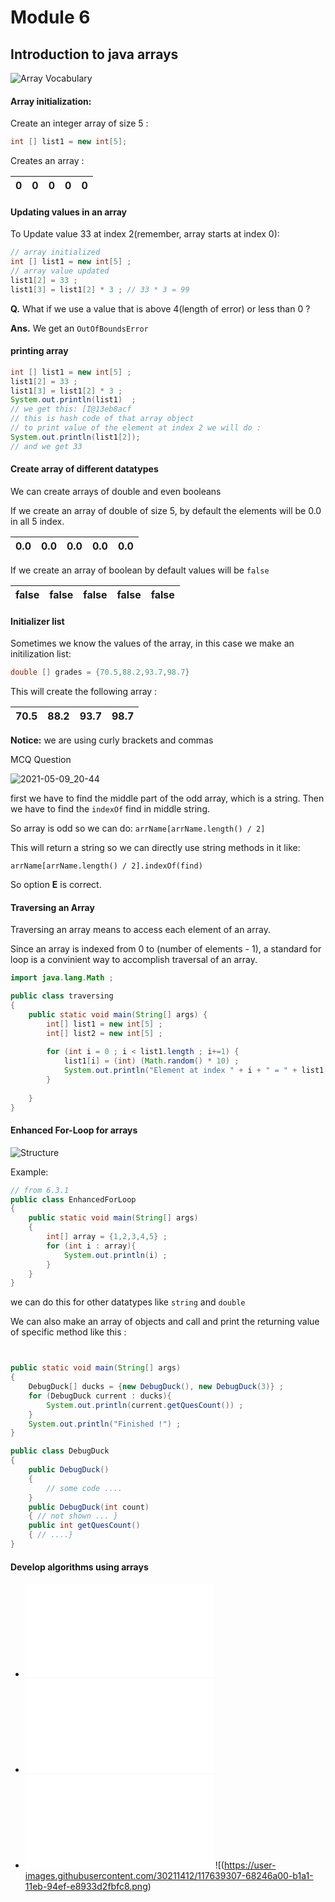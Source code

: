 # Module 6 

## Introduction to java arrays 

![Array Vocabulary](https://user-images.githubusercontent.com/30211412/117583524-2f46af80-b125-11eb-9856-793bd01c34a6.png)

#### Array initialization:

Create an integer array of size 5 : 
```java 
int [] list1 = new int[5]; 
```

Creates an array : 

| 0 	| 0 	| 0 	| 0 	| 0 	|
|:-:	|---	|---	|---	|:-:	|

#### Updating values in an array 

To Update value 33 at index 2(remember, array starts at index 0): 

```java 
// array initialized 
int [] list1 = new int[5] ; 
// array value updated 
list1[2] = 33 ; 
list1[3] = list1[2] * 3 ; // 33 * 3 = 99
```

**Q.** What if we use a value that is above 4(length of error) or less than 0 ? 

**Ans.** We get an `OutOfBoundsError` 

#### printing array 

```java 
int [] list1 = new int[5] ; 
list1[2] = 33 ; 
list1[3] = list1[2] * 3 ; 
System.out.println(list1)  ; 
// we get this: [I@13eb8acf
// this is hash code of that array object 
// to print value of the element at index 2 we will do : 
System.out.println(list1[2]);
// and we get 33 
```

#### Create array of different datatypes 

We can create arrays of double and even booleans 

If we create an array of double of size 5, by default the elements will be 0.0 in all 5 index. 

| 0.0 	| 0.0 	| 0.0 	| 0.0 	| 0.0 	|
|:---:	|-----	|-----	|-----	|:---:	|


If we create an array of boolean by default  values will be `false` 

| false 	| false 	| false 	| false 	| false 	|
|:-----:	|-------	|-------	|-------	|:-----:	|

#### Initializer list 

Sometimes we know the values of the array, in this case we make an initilization list:
```java
double [] grades = {70.5,88.2,93.7,98.7} 
```
This will create the following array : 

| 70.5 	| 88.2 	| 93.7 	| 98.7 	|
|:----:	|------	|------	|------	|

**Notice:** we are using curly brackets and commas

MCQ Question

![2021-05-09_20-44](https://user-images.githubusercontent.com/30211412/117608784-65634e00-b17c-11eb-8410-4b1876661dba.png)


first we have to find the middle part of the odd array, which is a string. 
Then we have to find the `indexOf` find in middle string. 

So array is odd so we can do: `arrName[arrName.length() / 2]` 

This will return a string so we can directly use string methods in it like:

`arrName[arrName.length() / 2].indexOf(find)`

So option **E** is correct. 


#### Traversing an Array 

Traversing an array means to access each element of an array.

Since an array is indexed from 0 to (number of elements - 1), a standard for loop is a convinient way to accomplish traversal of an array. 

```java
import java.lang.Math ; 

public class traversing
{
    public static void main(String[] args) {
        int[] list1 = new int[5] ; 
        int[] list2 = new int[5] ; 
        
        for (int i = 0 ; i < list1.length ; i+=1) {
            list1[i] = (int) (Math.random() * 10) ; 
            System.out.println("Element at index " + i + " = " + list1[i]);
        }
        
    }
}
```

#### Enhanced For-Loop for arrays 

![Structure](https://user-images.githubusercontent.com/30211412/117623567-95691c00-b191-11eb-9/b43-2e1ab419b125.png)

Example: 
```java 
// from 6.3.1 
public class EnhancedForLoop
{
	public static void main(String[] args)
	{ 
		int[] array = {1,2,3,4,5} ;  
		for (int i : array){
			System.out.println(i) ; 
		}
	}
}
```
we can do this for other datatypes like `string` and `double`

We can also make an array of objects and call and print the returning value of specific method like this : 

```java 


public static void main(String[] args)
{
    DebugDuck[] ducks = {new DebugDuck(), new DebugDuck(3)} ; 
    for (DebugDuck current : ducks){
        System.out.println(current.getQuesCount()) ; 
    }
    System.out.println("Finished !") ; 
}

public class DebugDuck
{
    public DebugDuck()
    {
        // some code ....
    }
    public DebugDuck(int count)
    { // not shown ... }
    public int getQuesCount()
    { // ....}
}
```

#### Develop algorithms using arrays 

- ![6.4.1-Find-Max-element-algorithm.java](./6.4.1-Find-Max-element-algorithm.java) 
- ![6.4.1-B.Find-Min-Element-algorithm.java](./6.4.1-B.Find-Min-Element-algorithm.java)
- ![Shifting array contents to right](./6.4.3-Shift-Index-Algortithm.java)
![(https://user-images.githubusercontent.com/30211412/117639307-68246a00-b1a1-11eb-94ef-e8933d2fbfc8.png)





